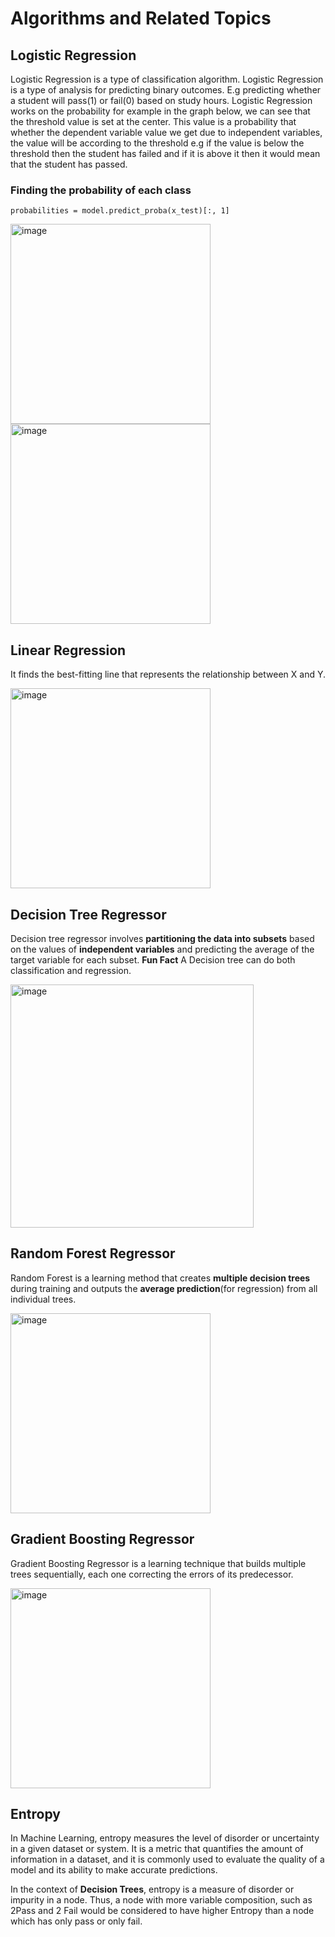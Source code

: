 # Algorithms and Related Topics

## Logistic Regression
Logistic Regression is a type of classification algorithm. Logistic Regression is a type of analysis for predicting binary outcomes. E.g predicting whether a student 
will pass(1) or fail(0) based on study hours. Logistic Regression works on the probability for example in the graph below, we can see that the threshold value is set at the center.
This value is a probability that whether the dependent variable value we get due to independent variables, the value will be according to the threshold e.g if the value
is below the threshold then the student has failed and if it is above it then it would mean that the student has passed.

### Finding the probability of each class

```
probabilities = model.predict_proba(x_test)[:, 1]
```

<img width="320" alt="image" src="https://github.com/AbdulHadi806/Machine-learning-Basic-notes/assets/113926529/cb6bb37d-aaf5-4a47-837e-92db735f44a1">

<img width="320" alt="image" src="https://github.com/AbdulHadi806/Machine-learning-Basic-notes/assets/113926529/801b7946-35f8-432f-80a6-543e6c919f9f">


## Linear Regression
It finds the best-fitting line that represents the relationship between X and Y.


<img width="320" alt="image" src="https://github.com/AbdulHadi806/Machine-learning-Basic-notes/assets/113926529/eb7c0bd5-a47c-486d-ac9d-539b9723d7a1">


## Decision Tree Regressor
Decision tree regressor involves **partitioning the data into subsets** based on the values of **independent variables** and predicting the average of the target
variable for each subset.
**Fun Fact** A Decision tree can do both classification and regression.

<img width="389" alt="image" src="https://github.com/AbdulHadi806/Machine-learning-Basic-notes/assets/113926529/b4824102-2112-4ae7-86ef-4ac4e74850e0">


## Random Forest Regressor
Random Forest is a learning method that creates **multiple decision trees** during training and outputs the **average prediction**(for regression) from all individual trees.


<img width="320" alt="image" src="https://github.com/AbdulHadi806/Machine-learning-Basic-notes/assets/113926529/14066147-7985-45ab-8b2f-66e663ca4a03">


## Gradient Boosting Regressor
Gradient Boosting Regressor is a learning technique that builds multiple trees sequentially, each one correcting the errors of its predecessor.


<img width="320" alt="image" src="https://github.com/AbdulHadi806/Machine-learning-Basic-notes/assets/113926529/948e06ca-d1e7-482c-abab-14cba39deef4">

## Entropy
In Machine Learning, entropy measures the level of disorder or uncertainty in a given dataset or system. It is a metric that quantifies the amount of information in a dataset, and it is commonly used to evaluate the quality of a model and its ability to make accurate predictions.

In the context of **Decision Trees**, entropy is a measure of disorder or impurity in a node. Thus, a node with more variable composition, such as 2Pass and 2 Fail would be considered to have higher Entropy than a node which has only pass or only fail.
